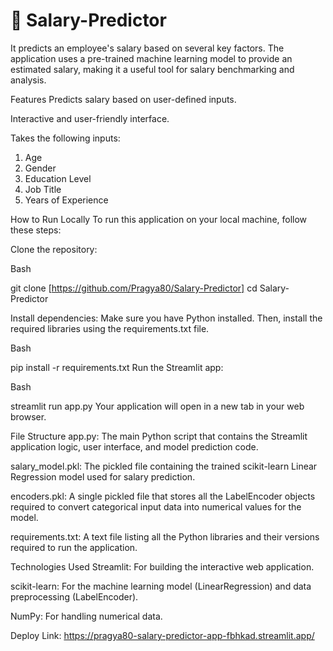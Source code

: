 # 💼 Salary-Predictor 

It predicts an employee's salary based on several key factors. The application uses a pre-trained machine learning model to provide an estimated salary, making it a useful tool for salary benchmarking and analysis.

Features
Predicts salary based on user-defined inputs.

Interactive and user-friendly interface.

Takes the following inputs:

1. Age
2. Gender
3. Education Level
4. Job Title
5. Years of Experience

How to Run Locally
To run this application on your local machine, follow these steps:

Clone the repository:

Bash

git clone [https://github.com/Pragya80/Salary-Predictor]
cd Salary-Predictor

Install dependencies:
Make sure you have Python installed. Then, install the required libraries using the requirements.txt file.

Bash

pip install -r requirements.txt
Run the Streamlit app:

Bash

streamlit run app.py
Your application will open in a new tab in your web browser.

File Structure
app.py: The main Python script that contains the Streamlit application logic, user interface, and model prediction code.

salary_model.pkl: The pickled file containing the trained scikit-learn Linear Regression model used for salary prediction.

encoders.pkl: A single pickled file that stores all the LabelEncoder objects required to convert categorical input data into numerical values for the model.

requirements.txt: A text file listing all the Python libraries and their versions required to run the application.

Technologies Used
Streamlit: For building the interactive web application.

scikit-learn: For the machine learning model (LinearRegression) and data preprocessing (LabelEncoder).

NumPy: For handling numerical data.

Deploy Link: https://pragya80-salary-predictor-app-fbhkad.streamlit.app/
